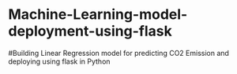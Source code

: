 # Machine-Learning-model-deployment-using-flask

#Building Linear Regression model for predicting CO2 Emission and deploying using flask in Python
